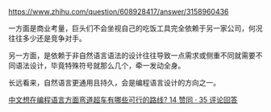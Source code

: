 https://www.zhihu.com/question/608928417/answer/3158960436

一方面是商业考量，巨头们不会坐视自己的吃饭工具完全依赖于另一家公司，何况往往多少还是竞争对手。

另一方面，是依赖于非自然语言语法的设计往往导致一点需求或侧重不同就需要不同语法设计，毕竟特殊符号就那么几个，牵一发动全身。

长远看来，自然语言更通用且持久，会是编程语言设计的方向之一。

[中文想在编程语言方面弯道超车有哪些可行的路线? 14 赞同 · 35 评论回答](https://www.zhihu.com/question/483359591/answer/2096999846)
